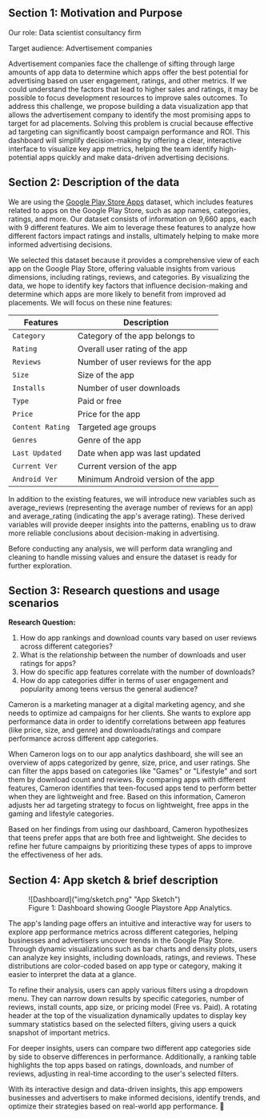 ## Section 1: Motivation and Purpose

Our role: Data scientist consultancy firm

Target audience: Advertisement companies

Advertisement companies face the challenge of sifting through large amounts of app data to determine which apps offer the best potential for advertising based on user engagement, ratings, and other metrics. If we could understand the factors that lead to higher sales and ratings, it may be possible to focus development resources to improve sales outcomes. To address this challenge, we propose building a data visualization app that allows the advertisement company to identify the most promising apps to target for ad placements. Solving this problem is crucial because effective ad targeting can significantly boost campaign performance and ROI. This dashboard will simplify decision-making by offering a clear, interactive interface to visualize key app metrics, helping the team identify high-potential apps quickly and make data-driven advertising decisions.


## Section 2: Description of the data
We are using the [Google Play Store Apps](https://www.kaggle.com/datasets/lava18/google-play-store-apps) dataset, which includes features related to apps on the Google Play Store, such as app names, categories, ratings, and more. Our dataset consists of information on 9,660 apps, each with 9 different features. We aim to leverage these features to analyze how different factors impact ratings and installs, ultimately helping to make more informed advertising decisions.

We selected this dataset because it provides a comprehensive view of each app on the Google Play Store, offering valuable insights from various dimensions, including ratings, reviews, and categories. By visualizing the data, we hope to identify key factors that influence decision-making and determine which apps are more likely to benefit from improved ad placements.
We will focus on these nine features:

| **Features** | **Description** |
|-------------|----------------|
| `Category` | Category of the app belongs to |
| `Rating` | Overall user rating of the app |
| `Reviews` | Number of user reviews for the app |
| `Size` | Size of the app |
| `Installs` | Number of user downloads |
| `Type` | Paid or free |
| `Price` | Price for the app |
| `Content Rating` | Targeted age groups |
| `Genres` | Genre of the app |
| `Last Updated ` | Date when app was last updated |
| `Current Ver` | Current version of the app |
| `Android Ver` | Minimum Android version of the app |

In addition to the existing features, we will introduce new variables such as average_reviews (representing the average number of reviews for an app) and average_rating (indicating the app's average rating). These derived variables will provide deeper insights into the patterns, enabling us to draw more reliable conclusions about decision-making in advertising.

Before conducting any analysis, we will perform data wrangling and cleaning to handle missing values and ensure the dataset is ready for further exploration.



## Section 3: Research questions and usage scenarios

**Research Question:**
1. How do app rankings and download counts vary based on user reviews across different categories?
2. What is the relationship between the number of downloads and user ratings for apps?
3. How do specific app features correlate with the number of downloads?
4. How do app categories differ in terms of user engagement and popularity among teens versus the general audience?


Cameron is a marketing manager at a digital marketing agency, and she needs to optimize ad campaigns for her clients. She wants to explore app performance data in order to identify correlations between app features (like price, size, and genre) and downloads/ratings and compare performance across different app categories.

When Cameron logs on to our app analytics dashboard, she will see an overview of apps categorized by genre, size, price, and user ratings. She can filter the apps based on categories like "Games" or "Lifestyle" and sort them by download count and reviews. By comparing apps with different features, Cameron identifies that teen-focused apps tend to perform better when they are lightweight and free. Based on this information, Cameron adjusts her ad targeting strategy to focus on lightweight, free apps in the gaming and lifestyle categories.

Based on her findings from using our dashboard, Cameron hypothesizes that teens prefer apps that are both free and lightweight. She decides to refine her future campaigns by prioritizing these types of apps to improve the effectiveness of her ads.

## Section 4: App sketch & brief description
<figure>
  ![Dashboard]("img/sketch.png" "App Sketch")
  <figcaption>Figure 1: Dashboard showing Google Playstore App Analytics.</figcaption>
</figure>

The app's landing page offers an intuitive and interactive way for users to explore app performance metrics across different categories, helping businesses and advertisers uncover trends in the Google Play Store. Through dynamic visualizations such as bar charts and density plots, users can analyze key insights, including downloads, ratings, and reviews. These distributions are color-coded based on app type or category, making it easier to interpret the data at a glance.

To refine their analysis, users can apply various filters using a dropdown menu. They can narrow down results by specific categories, number of reviews, install counts, app size, or pricing model (Free vs. Paid). A rotating header at the top of the visualization dynamically updates to display key summary statistics based on the selected filters, giving users a quick snapshot of important metrics.

For deeper insights, users can compare two different app categories side by side to observe differences in performance. Additionally, a ranking table highlights the top apps based on ratings, downloads, and number of reviews, adjusting in real-time according to the user's selected filters.

With its interactive design and data-driven insights, this app empowers businesses and advertisers to make informed decisions, identify trends, and optimize their strategies based on real-world app performance. 🚀
